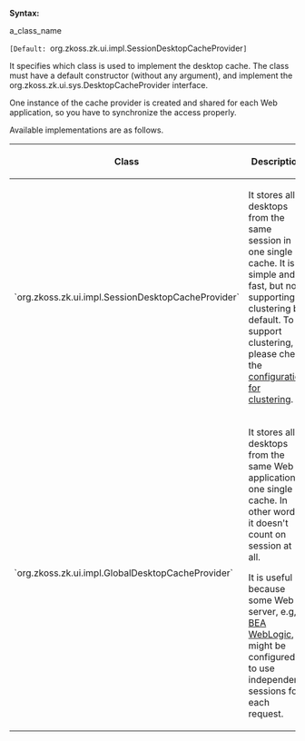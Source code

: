 **Syntax:**

<cache-provider-class>a_class_name</cache-provider-class>

`[Default: `org.zkoss.zk.ui.impl.SessionDesktopCacheProvider`]`

It specifies which class is used to implement the desktop cache. The
class must have a default constructor (without any argument), and
implement the
<javadoc type="interface">org.zkoss.zk.ui.sys.DesktopCacheProvider</javadoc>
interface.

One instance of the cache provider is created and shared for each Web
application, so you have to synchronize the access properly.

Available implementations are as follows.

<table>
<thead>
<tr class="header">
<th><center>
<p>Class</p>
</center></th>
<th><center>
<p>Description</p>
</center></th>
</tr>
</thead>
<tbody>
<tr class="odd">
<td><p>`org.zkoss.zk.ui.impl.SessionDesktopCacheProvider`</p></td>
<td><p>It stores all desktops from the same session in one single cache.
It is simple and fast, but not supporting clustering by default. To
support clustering, please check the <a
href="ZK_Developer%27s_Reference/Clustering/ZK_Configuration"
title="wikilink"> configuration for clustering</a>.</p></td>
</tr>
<tr class="even">
<td><p>`org.zkoss.zk.ui.impl.GlobalDesktopCacheProvider`</p></td>
<td><p>It stores all desktops from the same Web application in one
single cache. In other words, it doesn't count on session at all.</p>
<p>It is useful because some Web server, e.g, <a
href="http://www.bea.com/">BEA WebLogic</a>, might be configured to use
independent sessions for each request.</p></td>
</tr>
</tbody>
</table>


